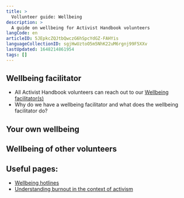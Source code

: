 ```yaml
---
title: >
  Vollunteer guide: Wellbeing
description: >
  A guide on wellbeing for Activist Handbook volunteers
langCode: en
articleID: 5JEpkcZQJtbQwczG6hSpcYdGZ-FAHYis
languageCollectionID: sgjHwUztoO5m5NhK22uM6rgnj99F5XXv
lastUpdated: 1648214861954
tags: []
---
```


## Wellbeing facilitator

-   All Activist Handbook volunteers can reach out to our [Wellbeing facilitator(s)](/support/wellbeing)
-   Why do we have a wellbeing facilitator and what does the wellbeing facilitator do?

## Your own wellbeing

## Wellbeing of other volunteers

## Useful pages:

-   [Wellbeing hotlines](/wellbeing/hotlines)
-   [Understanding burnout in the context of activism](/wellbeing/burnout)